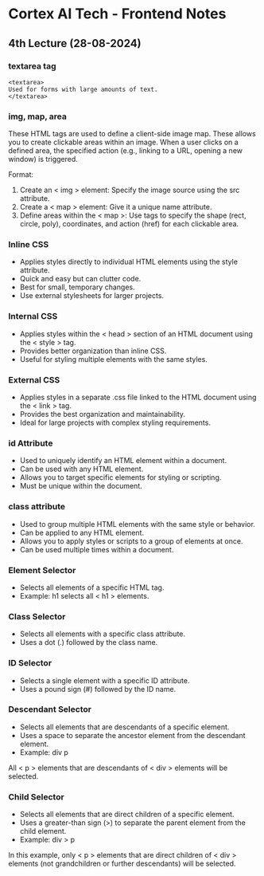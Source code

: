 # Cortex AI Tech - Frontend Notes
## 4th Lecture (28-08-2024)
### textarea tag
```
<textarea>
Used for forms with large amounts of text.
</textarea>
```
### img, map, area

These HTML tags are used to define a client-side image map. These allows you to create clickable areas within an image. When a user clicks on a defined area, the specified action (e.g., linking to a URL, opening a new window) is triggered.

Format:

1. Create an < img > element: Specify the image source using the src attribute.
2. Create a < map > element: Give it a unique name attribute.
3. Define areas within the < map >: Use <area> tags to specify the shape (rect, circle, poly), coordinates, and action (href) for each clickable area.

### Inline CSS
* Applies styles directly to individual HTML elements using the style attribute.
* Quick and easy but can clutter code.
* Best for small, temporary changes.
* Use external stylesheets for larger projects.

### Internal CSS
* Applies styles within the < head > section of an HTML document using the < style > tag.
* Provides better organization than inline CSS.
* Useful for styling multiple elements with the same styles.

### External CSS
* Applies styles in a separate .css file linked to the HTML document using the < link > tag.
* Provides the best organization and maintainability.
* Ideal for large projects with complex styling requirements.
### id Attribute
* Used to uniquely identify an HTML element within a document.
* Can be used with any HTML element.
* Allows you to target specific elements for styling or scripting.
* Must be unique within the document.
### class attribute
* Used to group multiple HTML elements with the same style or behavior.
* Can be applied to any HTML element.
* Allows you to apply styles or scripts to a group of elements at once.
* Can be used multiple times within a document.
### Element Selector
* Selects all elements of a specific HTML tag.
* Example: h1 selects all < h1 > elements.

### Class Selector
* Selects all elements with a specific class attribute.
* Uses a dot (.) followed by the class name.
### ID Selector
* Selects a single element with a specific ID attribute.
* Uses a pound sign (#) followed by the ID name.
### Descendant Selector
* Selects all elements that are descendants of a specific element.
* Uses a space to separate the ancestor element from the descendant element.
* Example: div p 

All < p > elements that are descendants of < div > elements will be selected.
### Child Selector
* Selects all elements that are direct children of a specific element.
* Uses a greater-than sign (>) to separate the parent element from the child element.
* Example: div > p

In this example, only < p > elements that are direct children of < div > elements (not grandchildren or further descendants) will be selected.
